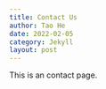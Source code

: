 ```yaml
---
title: Contact Us
author: Tao He
date: 2022-02-05
category: Jekyll
layout: post
---
```


This is an contact page.
